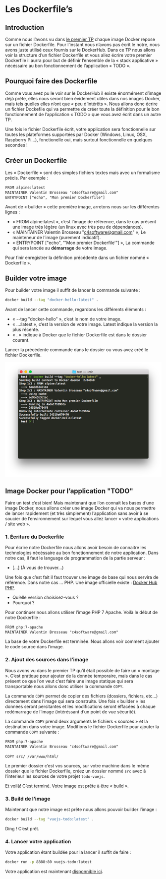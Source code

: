 # Les Dockerfile’s

## Introduction

Comme nous l’avons vu dans [le premier TP](introduction.md) chaque image Docker repose sur un fichier Dockerfile. Pour l’instant nous n’avons pas écrit le notre, nous avons juste utilisé ceux fournis sur le DockerHub. Dans ce TP nous allons voir la structure d’un fichier Dockerfile et vous allez écrire votre premier Dockerfile il aurra pour but de définir l’ensemble de la « stack applicative » nécéssaire au bon fonctionnement de l’application « TODO ».

## Pourquoi faire des Dockerfile

Comme vous avez pu le voir sur le DockerHub il existe énormément d’image déjà prête, elles nous seront bien évidement utiles dans nos images Docker, mais tels quelles elles n’ont que « peu d’intérêts ». Nous allons donc écrire un fichier Dockefile qui va permettre de créer toute la définition pour le bon fonctionnement de l’application « TODO » que vous avez écrit dans un autre TP.

Une fois le fichier Dockerfile écrit, votre application sera fonctionnelle sur toutes les plateformes supportées par Docker (Windows, Linux, OSX, Raspberry Pi…), fonctionelle oui, mais surtout fonctionnelle en quelques secondes !

## Créer un Dockerfile

Les « Dockerfile » sont des simples fichiers textes mais avec un formalisme précis. Par exemple :

```apacheconf
FROM alpine:latest
MAINTAINER Valentin Brosseau "c4software@gmail.com"
ENTRYPOINT ["echo", "Mon premier Dockerfile"]
```

Avant de « builder » cette première image, arretons nous sur les différentes lignes :

- « FROM alpine:latest », c’est l’image de référence, dans le cas présent une image très légère (un linux avec très peu de dépendances).
- « MAINTAINER Valentin Brosseau "c4software@gmail.com" », Le mainteneur de l’image (purement indicatif).
- « ENTRYPOINT ["echo", "'Mon premier Dockerfile'"] », La commande qui sera lancée au **démarrage** de votre image.

Pour finir enregistrer la définition précédente dans un fichier nommé « Dockerfile ».

## Builder votre image

Pour builder votre image il suffit de lancer la commande suivante :

```bash
docker build --tag "docker-hello:latest" .
```

Avant de lancer cette commande, regardons les différents éléments :

- « --tag "docker-hello" », c’est le nom de votre image.
- « …:latest », c’est la version de votre image. Latest indique la version la plus récente.
- « . » indique à Docker que le fichier Dockerfile est dans le dossier courant.

Lancer la précédente commande dans le dossier ou vous avez créé le fichier Dockerfile.

![exemple build](./ressources/build.png)

## Image Docker pour l’application "TODO"

Faire un test c’est bien! Mais maintenant que l’on connait les bases d’une image Docker, nous allons créer une image Docker qui va nous permettre de lancer rapidement (et très simplement) l’application sans avoir à se soucier de l’environnement sur lequel vous allez lancer « votre applications / site web ».

### 1. Écriture du Dockerfile

Pour écrire notre Dockerfile nous allons avoir besoin de connaitre les technologies nécéssaire au bon fonctionnement de notre application. Dans notre cas, il faut le language de programmation de la partie serveur :

- […] (À vous de trouver…)

Une fois que c’est fait il faut trouver une image de base qui nous servira de référence. Dans notre cas … PHP. Une image officielle existe : [Docker Hub PHP](https://hub.docker.com/_/php/).

- Qu’elle version choisisez-vous ?
- Pourquoi ?

Pour continuer nous allons utiliser l’image PHP 7 Apache. Voilà le début de notre Dockerfile :

```apacheconf
FROM php:7-apache
MAINTAINER Valentin Brosseau "c4software@gmail.com"
```

La base de votre Dockerfile est terminée. Nous allons voir comment ajouter le code source dans l’image.

### 2. Ajout des sources dans l’image

Nous avons vu dans le premier TP qu’il était possible de faire un « montage ». C’est pratique pour ajouter de la donnée temporaire, mais dans le cas présent ce que l’on veut c’est faire une image statique qui sera transportable nous allons donc utiliser la commande ```COPY```.

La commande ```COPY``` permet de copier des fichiers (dossiers, fichiers, etc…) directement dans l’image qui sera construite. Une fois « builder » les données seront persitantes et les modifications seront éffacées à chaque redémarrage de l’image (intéréssant d’un point de vue sécurité).

La commande ```COPY``` prend deux arguments le fichiers « sources » et la destination dans votre image. Modifions le fichier Dockerfile pour ajouter la commande ```COPY``` suivante :

```apacheconf
FROM php:7-apache
MAINTAINER Valentin Brosseau "c4software@gmail.com"

COPY src/ /var/www/html/
```

Le premier dossier c’est vos sources, sur votre machine dans le même dossier que le fichier Dockerfile, créez un dossier nommé ```src``` avec à l’interieur les sources de votre projet ```todo-vuejs```.

Et voilà! C’est terminé. Votre image est prête à être « build ».

### 3. Build de l’image

Maintenant que notre image est prête nous allons pouvoir builder l’image :

```bash
docker build --tag "vuejs-todo:latest" .
```

Ding ! C’est prêt.

### 4. Lancer votre application

Votre application étant buildée pour la lancer il suffit de faire :

```bash
docker run -p 8888:80 vuejs-todo:latest
```

Votre application est maintenant [disponnible ici](http://localhost:8080).